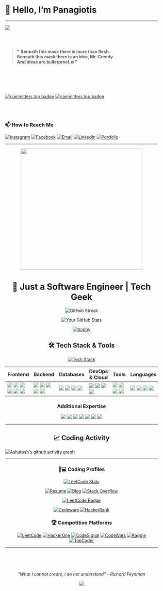 # 👋 Hello, I’m Panagiotis  

---


<div align="left">

<img src = "https://media2.giphy.com/media/v1.Y2lkPTc5MGI3NjExdHQxN3B1c2d6a3pmczZyamozZzB5MjhvOXpwM3B5ZGlscGVnZ3I1cCZlcD12MV9pbnRlcm5hbF9naWZfYnlfaWQmY3Q9Zw/hAmKaqr4xMuUE/giphy.gif">

<br><br>

> **"**
> **Beneath this mask there is more than flesh.**  
> **Beneath this mask there is an idea, Mr. Creedy.**  
> **And ideas are bulletproof.🔥**
> **"**

</div>

<br><br><br><br>

[![committers.top badge](https://user-badge.committers.top/greece/PanagiotisKotsorgios.svg)](https://user-badge.committers.top/greece/PanagiotisKotsorgios)
[![committers.top badge](https://user-badge.committers.top/greece_private/PanagiotisKotsorgios.svg)](https://user-badge.committers.top/greece_private/PanagiotisKotsorgios)
<br><br><br><br>






### 📫 How to Reach Me  
[![Instagram](https://img.shields.io/badge/Instagram-Profile-pink?logo=instagram)](https://instagram.com/yourusername)  [![Facebook](https://img.shields.io/badge/Facebook-Profile-blue?logo=facebook)](https://facebook.com/yourusername)  [![Email](https://img.shields.io/badge/Email-Contact-red?logo=gmail)](mailto:you@example.com)  [![LinkedIn](https://img.shields.io/badge/LinkedIn-Profile-darkblue?logo=linkedin)](https://linkedin.com/in/yourusername)  [![Portfolio](https://img.shields.io/badge/Portfolio-Website-green?logo=globe)](https://yourportfolio.site)  


---
<!-- Dynamic Animated Header -->
<div align="center">
  <img src="https://media.giphy.com/media/qgQUggAC3Pfv687qPC/giphy.gif" width="400">
  <h1 align="center">🚀 Just a Software Engineer | Tech Geek</h1>
</div>


<!-- GitHub Stats & Trophies -->
<div align="center">
  
  ![GitHub Streak](https://streak-stats.demolab.com?user=PanagiotisKotsorgios&theme=radical&border_radius=4.6)
  
  ![Your GitHub Stats](https://github-readme-stats.vercel.app/api?username=PanagiotisKotsorgios&show_icons=true&theme=radical&include_all_commits=true)
  
[![trophy](https://github-profile-trophy.vercel.app/?username=PanagiotisKotsorgios&theme=onedark&column=4)](https://github.com/ryo-ma/github-profile-trophy)

</div>


<div align = "center">

## 🛠️ Tech Stack & Tools

[![Tech Stack](https://github-readme-tech-stack.vercel.app/api/cards?title=Full%20Stack&theme=github_dark&lineCount=6&line1=react,React,61DAFB;next.js,Next.js,000000;typescript,TypeScript,3178C6;redux,Redux,764ABC&line2=node.js,Node.js,339933;python,Python,3776AB;java,Java,007396;graphql,GraphQL,E10098&line3=postgresql,PostgreSQL,4169E1;mongodb,MongoDB,47A248;redis,Redis,DC382D;mysql,MySQL,4479A1&line4=aws,AWS,232F3E;docker,Docker,2496ED;kubernetes,Kubernetes,326CE5;terraform,Terraform,7B42BC&line5=github-actions,GitHub%20Actions,2088FF;jenkins,Jenkins,D24939;ansible,Ansible,EE0000&line6=sass,Sass,CC6699;figma,Figma,F24E1E;storybook,Storybook,FF4785)](https://github-readme-tech-stack.vercel.app/)

</div>

<div align="center">

| **Frontend** | **Backend** | **Databases** | **DevOps & Cloud** | **Tools** | **Languages** |
|--------------|-------------|---------------|--------------------|-----------|---------------|
| <img src="https://img.shields.io/badge/-React-61DAFB?logo=react&logoColor=black" /> <img src="https://img.shields.io/badge/-Next.js-000000?logo=next.js&logoColor=white" /> <img src="https://img.shields.io/badge/-TypeScript-3178C6?logo=typescript&logoColor=white" /> <img src="https://img.shields.io/badge/-Redux-764ABC?logo=redux&logoColor=white" /> <img src="https://img.shields.io/badge/-Tailwind%20CSS-06B6D4?logo=tailwind-css&logoColor=white" /> <img src="https://img.shields.io/badge/-Sass-CC6699?logo=sass&logoColor=white" /> | <img src="https://img.shields.io/badge/-Node.js-339933?logo=node.js&logoColor=white" /> <img src="https://img.shields.io/badge/-NestJS-E0234E?logo=nestjs&logoColor=white" /> <img src="https://img.shields.io/badge/-Python-3776AB?logo=python&logoColor=white" /> <img src="https://img.shields.io/badge/-GraphQL-E10098?logo=graphql&logoColor=white" /> <img src="https://img.shields.io/badge/-FastAPI-009688?logo=fastapi&logoColor=white" /> | <img src="https://img.shields.io/badge/-PostgreSQL-4169E1?logo=postgresql&logoColor=white" /> <img src="https://img.shields.io/badge/-MongoDB-47A248?logo=mongodb&logoColor=white" /> <img src="https://img.shields.io/badge/-Redis-DC382D?logo=redis&logoColor=white" /> <img src="https://img.shields.io/badge/-MySQL-4479A1?logo=mysql&logoColor=white" /> | <img src="https://img.shields.io/badge/-AWS-232F3E?logo=amazon-aws&logoColor=white" /> <img src="https://img.shields.io/badge/-Docker-2496ED?logo=docker&logoColor=white" /> <img src="https://img.shields.io/badge/-Kubernetes-326CE5?logo=kubernetes&logoColor=white" /> <img src="https://img.shields.io/badge/-Terraform-7B42BC?logo=terraform&logoColor=white" /> | <img src="https://img.shields.io/badge/-GitHub%20Actions-2088FF?logo=github-actions&logoColor=white" /> <img src="https://img.shields.io/badge/-Jenkins-D24939?logo=jenkins&logoColor=white" /> <img src="https://img.shields.io/badge/-Ansible-EE0000?logo=ansible&logoColor=white" /> <img src="https://img.shields.io/badge/-Postman-FF6C37?logo=postman&logoColor=white" /> | <img src="https://img.shields.io/badge/-JavaScript-F7DF1E?logo=javascript&logoColor=black" /> <img src="https://img.shields.io/badge/-Java-007396?logo=java&logoColor=white" /> <img src="https://img.shields.io/badge/-Go-00ADD8?logo=go&logoColor=white" /> <img src="https://img.shields.io/badge/-Rust-000000?logo=rust&logoColor=white" /> |

</div>

<div align =   "center">

  ### **Additional Expertise**

</div>

<p align="center">
  <img src="https://img.shields.io/badge/-Jest-C21325?logo=jest&logoColor=white" />
  <img src="https://img.shields.io/badge/-Cypress-17202C?logo=cypress&logoColor=white" />
  <img src="https://img.shields.io/badge/-Webpack-8DD6F9?logo=webpack&logoColor=black" />
  <img src="https://img.shields.io/badge/-NPM-CB3837?logo=npm&logoColor=white" />
  <img src="https://img.shields.io/badge/-ESLint-4B32C3?logo=eslint&logoColor=white" />
  <img src="https://img.shields.io/badge/-Figma-F24E1E?logo=figma&logoColor=white" />
  <img src="https://img.shields.io/badge/-Jira-0052CC?logo=jira&logoColor=white" />
</p>

---

<div align =   "center">
  
## 📈 Coding Activity

</div>

[![Ashutosh's github activity graph](https://github-readme-activity-graph.vercel.app/graph?username=PanagiotisKotsorgios&theme=react-dark&area=true&hide_border=true)](https://github.com/ashutosh00710/github-readme-activity-graph)

---

<div align =   "center">
  
### 👨💻 Coding Profiles

</div>

<div align="center">

[![LeetCode Stats](https://leetcard.jacoblin.cool/Panagiotis_Kotsorgios?theme=dark&font=Noto%20Sans&ext=contest)](https://leetcode.com/u/Panagiotis_Kotsorgios/)

</div>

<div align="center">

[![Resume](https://img.shields.io/badge/View_My-Resume-2BDE73?style=for-the-badge&logo=read-the-docs&logoColor=white)](https://drive.google.com/your-resume)
[![Blog](https://img.shields.io/badge/Read_My-Blog-FF7139?style=for-the-badge&logo=dev.to&logoColor=white)](https://dev.to/yourblog)
[![Stack Overflow](https://img.shields.io/badge/My_QA-Stack_Overflow-F58025?style=for-the-badge&logo=stack-overflow&logoColor=white)](https://stackoverflow.com/users/yourprofile)

[![LeetCode Badge](https://img.shields.io/badge/LeetCode-Contest%20Rating%202000+-FFA116?style=for-the-badge&logo=leetcode&logoColor=black)](https://leetcode.com/yourprofile/)
<!-- Shields.io Alternative -->
[![Codewars](https://img.shields.io/badge/Codewars-3_Kyu-B1361E?logo=codewars&logoColor=white)](https://www.codewars.com/users/PanagiotisKotsorgios)
[![HackerRank](https://img.shields.io/badge/HackerRank-5★_Gold-2EC866?style=for-the-badge&logo=hackerrank&logoColor=white)](https://www.hackerrank.com/yourprofile)

</div>


<div align =   "center">
  
### 🏆 Competitive Platforms

</div>

<div align="center">

[![LeetCode](https://img.shields.io/badge/LeetCode-FFA116?style=for-the-badge&logo=leetcode&logoColor=black)](https://leetcode.com/yourprofile/)
[![HackerOne](https://img.shields.io/badge/HackerOne-Active_Hacker-FF5000?style=for-the-badge&logo=hackerone&logoColor=white)](https://hackerone.com/yourprofile)
[![CodeSignal](https://img.shields.io/badge/CodeSignal-844_Score-3B3B98?style=for-the-badge&logo=codesignal&logoColor=white)](https://codesignal.com/profile/yourprofile)
[![CodeWars](https://img.shields.io/badge/Codewars-3_Kyu-B1361E?style=for-the-badge&logo=codewars&logoColor=white)](https://www.codewars.com/users/yourprofile)
[![Kaggle](https://img.shields.io/badge/Kaggle-Competitions%20Expert-20BEFF?style=for-the-badge&logo=kaggle&logoColor=white)](https://kaggle.com/yourprofile)
[![TopCoder](https://img.shields.io/badge/TopCoder-Blue_Rated-29A7DF?style=for-the-badge&logo=topcoder&logoColor=white)](https://www.topcoder.com/members/yourprofile)

</div>

---
<br><br><br>

<div align="center">

_"What I cannot create, I do not understand" - Richard Feynman_  


<img src = "https://www.jbs.cam.ac.uk/wp-content/uploads/2024/07/2024-richard-feynman-767x410-1.png">
</div>




